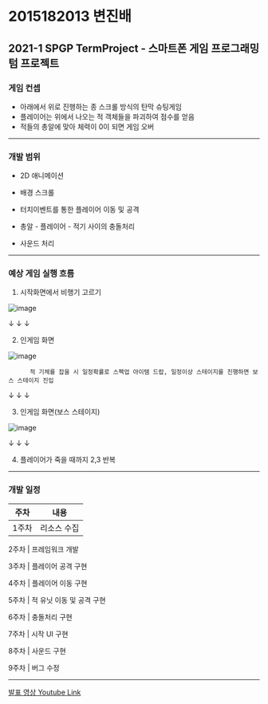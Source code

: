 # 2015182013 변진배
## **2021-1 SPGP TermProject** - 스마트폰 게임 프로그래밍 텀 프로젝트

### 게임 컨셉
- 아래에서 위로 진행하는 종 스크롤 방식의 탄막 슈팅게임
- 플레이어는 위에서 나오는 적 객체들을 파괴하여 점수를 얻음
- 적들의 총알에 맞아 체력이 0이 되면 게임 오버
 
---------------------------------------------------------------------------------------------------------------

### 개발 범위
- 2D 애니메이션

- 배경 스크롤

- 터치이벤트를 통한 플레이어 이동 및 공격

- 총알 - 플레이어 - 적기 사이의 충돌처리

- 사운드 처리 
  

---------------------------------------------------------------------------------------------------------------

### 예상 게임 실행 흐름
1. 시작화면에서 비행기 고르기

 ![image](https://user-images.githubusercontent.com/22373033/113483609-546d5000-94df-11eb-8cbb-beb8aa7da9ed.png)


   ↓ ↓ ↓


2. 인게임 화면

![image](https://user-images.githubusercontent.com/22373033/113483747-f8ef9200-94df-11eb-99fa-a38ba4fcb672.png)

          적 기체를 잡을 시 일정확률로 스펙업 아이템 드랍, 일정이상 스테이지를 진행하면 보스 스테이지 진입


   ↓ ↓ ↓


3. 인게임 화면(보스 스테이지)

![image](https://user-images.githubusercontent.com/22373033/113483666-95fdfb00-94df-11eb-8c51-9452902deabf.png)


   ↓ ↓ ↓


4. 플레이어가 죽을 때까지 2,3 반복

---------------------------------------------------------------------------------------------------------------

### 개발 일정

주차 | 내용
:-----: | :-----:
1주차 | 리소스 수집

2주차 | 프레임워크 개발

3주차 | 플레이어 공격 구현

4주차 | 플레이어 이동 구현

5주차 | 적 유닛 이동 및 공격 구현

6주차 | 충돌처리 구현

7주차 | 시작 UI 구현

8주차 | 사운드 구현

9주차 | 버그 수정

---------------------------------------------------------------------------------------------------------------
[발표 영상 Youtube Link](https://www.youtube.com/watch?v=cfKxoxutmGk "2021-1 SPGP TermProject")









